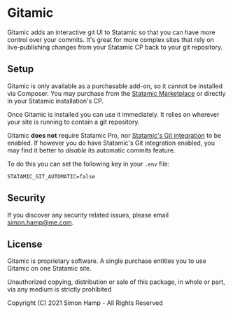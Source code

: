 # Gitamic
Gitamic adds an interactive git UI to Statamic so that you can have more control over your commits. It's great for more
complex sites that rely on live-publishing changes from your Statamic CP back to your git repository.

## Setup
Gitamic is only available as a purchasable add-on, so it cannot be installed via Composer. You may purchase from the
[Statamic Marketplace](https://statamic.com/addons/simonhamp/gitamic) or directly in your Statamic installation's CP.

Once Gitamic is installed you can use it immediately. It relies on wherever your site is running to contain a git
repository.

Gitamic **does not** require Statamic Pro, nor [Statamic's Git integration](https://statamic.dev/git-integration) to be
enabled. If however you do have Statamic's Git integration enabled, you may find it better to *disable* its automatic
commits feature.

To do this you can set the following key in your `.env` file:

```
STATAMIC_GIT_AUTOMATIC=false
```

## Security
If you discover any security related issues, please email simon.hamp@me.com.

## License
Gitamic is proprietary software. A single purchase entitles you to use Gitamic on one Statamic site.

Unauthorized copying, distribution or sale of this package, in whole or part, via any medium is strictly prohibited

Copyright (C) 2021 Simon Hamp - All Rights Reserved
